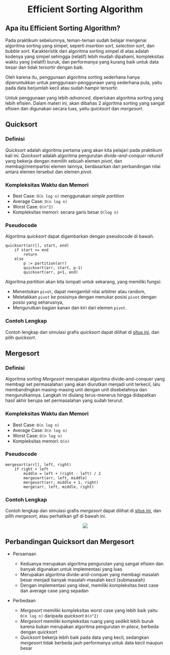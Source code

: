 <div align="center">
<h1>Efficient Sorting Algorithm</h1>
</div>

## Apa itu Efficient Sorting Algorithm?

Pada praktikum sebelumnya, teman-teman sudah belajar mengenai algoritma sorting yang simpel, seperti _insertion sort_, _selection sort_, dan _bubble sort_. Karakteristik dari algoritma sorting simpel di atas adalah kodenya yang simpel sehingga (relatif) lebih mudah dipahami, kompleksitas waktu yang (relatif) buruk, dan performanya yang kurang baik untuk data besar dan tidak tersortir dengan baik.

Oleh karena itu, penggunaan algoritma sorting sederhana hanya diperuntukkan untuk penggunaan-penggunaan yang sederhana pula, yaitu pada data berjumlah kecil atau sudah hampir tersortir.

Untuk penggunaan yang lebih _advanced_, diperlukan algoritma sorting yang lebih efisien. Dalam materi ini, akan dibahas 2 algoritma sorting yang sangat efisien dan digunakan secara luas, yaitu _quicksort_ dan _mergesort_.

## Quicksort

### Definisi

_Quicksort_ adalah algoritma pertama yang akan kita pelajari pada praktikum kali ini. _Quicksort_ adalah algoritma pengurutan _divide-and-conquer_ rekursif yang bekerja dengan memilih sebuah elemen _pivot_, dan membagi/mempartisi elemen lainnya, berdasarkan dari perbandingan nilai antara elemen tersebut dan elemen _pivot_.

### Kompleksitas Waktu dan Memori

-   Best Case: `O(n log n)` menggunakan _simple partition_
-   Average Case: `O(n log n)`
-   Worst Case: `O(n^2)`
-   Kompleksitas memori: secara garis besar `O(log n)`

### Pseudocode

Algoritma _quicksort_ dapat digambarkan dengan pseudocode di bawah.

```
quicksort(arr[], start, end)
    if start >= end
        return
    else
        p := partition(arr)
        quicksort(arr, start, p-1)
        quicksort(arr, p+1, end)
```

Algoritma _partition_ akan kita lompati untuk sekarang, yang memiliki fungsi:

-   Menentukan `pivot`, dapat mengambil nilai arbitrer atau random,
-   Meletakkan `pivot` ke posisinya dengan menukar posisi `pivot` dengan posisi yang seharusnya,
-   Mengurutkan bagian kanan dan kiri dari elemen `pivot`.

### Contoh Lengkap

Contoh lengkap dan simulasi grafis _quicksort_ dapat dilihat di [situs ini](https://visualgo.net/en/sorting), dan pilih _quicksort_.

## Mergesort

### Definisi

Algoritma sorting _Mergesort_ merupakan algoritma divide-and-conquer yang membagi set permasalahan yang akan diurutkan menjadi unit terkecil, lalu membandingkan masing-masing unit dengan unit disebelahnya dan mengurutkannya. Langkah ini diulang terus-menerus hingga didapatkan hasil akhir berupa set permasalahan yang sudah terurut.

### Kompleksitas Waktu dan Memori

-   Best Case: `O(n log n)`
-   Average Case: `O(n log n)`
-   Worst Case: `O(n log n)`
-   Kompleksitas memori: `O(n)`

### Pseudocode

```
mergesort(arr[], left, right)
    if right > left
        middle = left + (right - left) / 2
        mergesort(arr, left, middle)
        mergesort(arr, middle + 1, right)
        merge(arr, left, middle, right)
```

### Contoh Lengkap

Contoh lengkap dan simulasi grafis _mergesort_ dapat dilihat di [situs ini](https://visualgo.net/en/sorting), dan pilih _mergesort_, atau perhatikan gif di bawah ini.

<div align="center">
<img src="https://upload.wikimedia.org/wikipedia/commons/c/cc/Merge-sort-example-300px.gif"></img>
</div>

## Perbandingan Quicksort dan Mergesort

-   Persamaan

    -   Keduanya merupakan algoritma pengurutan yang sangat efisien dan banyak digunakan untuk implementasi yang luas
    -   Merupakan algoritma divide-and-conquer yang membagi masalah besar menjadi banyak masalah-masalah kecil (submasalah)
    -   Dengan implementasi yang ideal, memiliki kompleksitas best case dan average case yang sepadan

-   Perbedaan

    -   _Mergesort_ memiliki kompleksitas worst case yang lebih baik yaitu `O(n log n)` daripada _quicksort_ `O(n^2)`
    -   _Mergesort_ memiliki kompleksitas ruang yang sedikit lebih buruk karena bukan merupakan algoritma pengurutan _in-place_, berbeda dengan _quicksort_
    -   _Quicksort_ bekerja lebih baik pada data yang kecil, sedangkan _mergesort_ tidak berbeda jauh performanya untuk data kecil maupun besar
